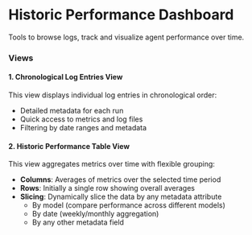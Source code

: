 # Historic Performance Dashboard

Tools to browse logs, track and visualize agent performance over time.

### Views

#### 1. Chronological Log Entries View

This view displays individual log entries in chronological order:

- Detailed metadata for each run
- Quick access to metrics and log files
- Filtering by date ranges and metadata

#### 2. Historic Performance Table View

This view aggregates metrics over time with flexible grouping:

- **Columns**: Averages of metrics over the selected time period
- **Rows**: Initially a single row showing overall averages
- **Slicing**: Dynamically slice the data by any metadata attribute
  - By model (compare performance across different models)
  - By date (weekly/monthly aggregation)
  - By any other metadata field
